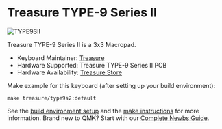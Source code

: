 # Treasure TYPE-9 Series II

![TYPE9SII](https://i.imgur.com/lohJ0Da.png)

Treasure TYPE-9 Series II is a 3x3 Macropad.

* Keyboard Maintainer: [Treasure](https://github.com/TreasureTypes)
* Hardware Supported: Treasure TYPE-9 Series II PCB
* Hardware Availability: [Treasure Store](http://treasuretypes.com)

Make example for this keyboard (after setting up your build environment):

    make treasure/type9s2:default

See the [build environment setup](https://docs.qmk.fm/#/getting_started_build_tools) and the [make instructions](https://docs.qmk.fm/#/getting_started_make_guide) for more information. Brand new to QMK? Start with our [Complete Newbs Guide](https://docs.qmk.fm/#/newbs).
